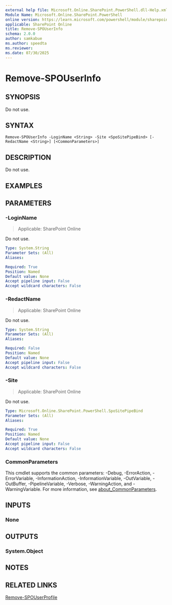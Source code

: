 ```yaml
---
external help file: Microsoft.Online.SharePoint.PowerShell.dll-Help.xml
Module Name: Microsoft.Online.SharePoint.PowerShell
online version: https://learn.microsoft.com/powershell/module/sharepoint-online/remove-spouserinfo
applicable: SharePoint Online
title: Remove-SPOUserInfo
schema: 2.0.0
author: samkabue
ms.author: speedta
ms.reviewer:
ms.date: 07/30/2025
---
```


# Remove-SPOUserInfo

## SYNOPSIS

Do not use.

## SYNTAX

```
Remove-SPOUserInfo -LoginName <String> -Site <SpoSitePipeBind> [-RedactName <String>] [<CommonParameters>]
```

## DESCRIPTION

Do not use.

## EXAMPLES

## PARAMETERS

### -LoginName

> Applicable: SharePoint Online

Do not use.

```yaml
Type: System.String
Parameter Sets: (All)
Aliases:

Required: True
Position: Named
Default value: None
Accept pipeline input: False
Accept wildcard characters: False
```

### -RedactName

> Applicable: SharePoint Online

Do not use.

```yaml
Type: System.String
Parameter Sets: (All)
Aliases:

Required: False
Position: Named
Default value: None
Accept pipeline input: False
Accept wildcard characters: False
```

### -Site

> Applicable: SharePoint Online

Do not use.

```yaml
Type: Microsoft.Online.SharePoint.PowerShell.SpoSitePipeBind
Parameter Sets: (All)
Aliases:

Required: True
Position: Named
Default value: None
Accept pipeline input: False
Accept wildcard characters: False
```

### CommonParameters

This cmdlet supports the common parameters: -Debug, -ErrorAction, -ErrorVariable, -InformationAction, -InformationVariable, -OutVariable, -OutBuffer, -PipelineVariable, -Verbose, -WarningAction, and -WarningVariable. For more information, see [about_CommonParameters](https://go.microsoft.com/fwlink/?LinkID=113216).

## INPUTS

### None

## OUTPUTS

### System.Object

## NOTES

## RELATED LINKS

[Remove-SPOUserProfile](Remove-SPOUserProfile.md)
